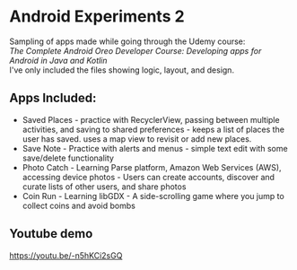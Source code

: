 # Android Experiments 2
Sampling of apps made while going through the Udemy course:  
_The Complete Android Oreo Developer Course: Developing apps for Android in Java and Kotlin_  
I've only included the files showing logic, layout, and design.

## Apps Included:
- Saved Places - practice with RecyclerView, passing between multiple activities, and saving to
 shared preferences - keeps a list of places the user has saved. uses a map view to revisit or add new places. 
- Save Note - Practice with alerts and menus - simple text edit with some save/delete functionality
- Photo Catch - Learning Parse platform, Amazon Web Services (AWS), accessing device photos - Users can create accounts, discover and curate lists of other users, and share photos
- Coin Run - Learning libGDX - A side-scrolling game where you jump to collect coins and avoid bombs

## Youtube demo  
https://youtu.be/-n5hKCi2sGQ
